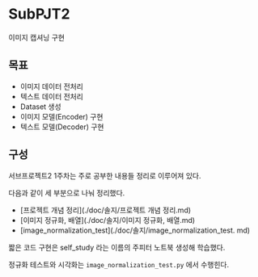 # SubPJT2

이미지 캡셔닝 구현

## 목표

- 이미지 데이터 전처리
- 텍스트 데이터 전처리
- Dataset 생성
- 이미지 모델(Encoder) 구현
- 텍스트 모델(Decoder) 구현



## 구성

서브프로젝트2 1주차는 주로 공부한 내용들 정리로 이루어져 있다.

다음과 같이 세 부분으로 나눠 정리했다.

- [프로젝트 개념 정리](./doc/솔지/프로젝트 개념 정리.md)
- [이미지 정규화, 배열](./doc/솔지/이미지 정규화, 배열.md)
- [image_normalization_test](./doc/솔지/image_normalization_test. md)



짧은 코드 구현은 self_study 라는 이름의 주피터 노트북 생성해 학습했다.

정규화 테스트와 시각화는 `image_normalization_test.py` 에서 수행힌다.



